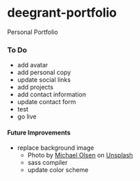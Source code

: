# deegrant-portfolio
Personal Portfolio

### To Do
- add avatar
- add personal copy
- update social links
- add projects
- add contact information
- update contact form
- test
- go live

#### Future Improvements
- replace background image
  - Photo by <a href="https://unsplash.com/@mganeolsen?utm_source=unsplash&utm_medium=referral&utm_content=creditCopyText">Michael Olsen</a> on <a href="https://unsplash.com/?utm_source=unsplash&utm_medium=referral&utm_content=creditCopyText">Unsplash</a>
  - sass compiler
  - update color scheme